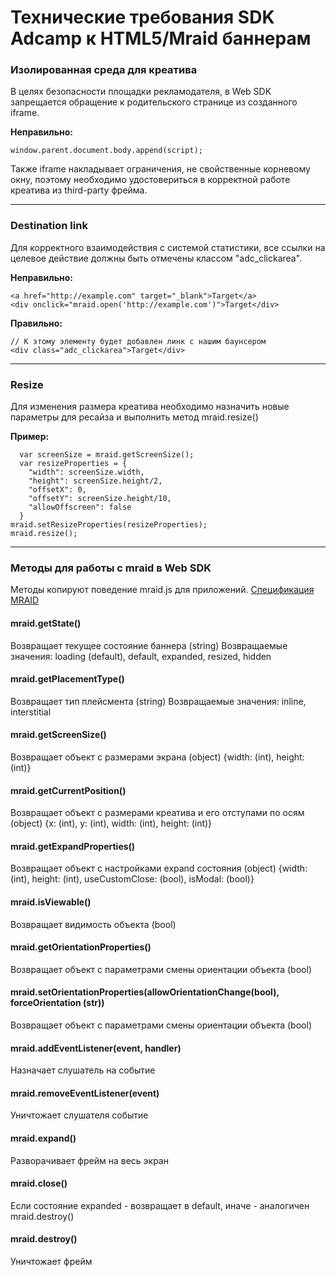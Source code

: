 # Технические требования SDK Adcamp к HTML5/Mraid баннерам

### Изолированная среда для креатива
В целях безопасности площадки рекламодателя, в Web SDK запрещается обращение к родительского странице из созданного iframe.

**Неправильно:**
```
window.parent.document.body.append(script);
```

Также iframe накладывает ограничения, не свойственные корневому окну, поэтому необходимо удостовериться в корректной работе креатива из third-party фрейма.
* * *

### Destination link
Для корректного взаимодействия с системой статистики, все ссылки на целевое действие должны быть отмечены классом "adc_clickarea".

**Неправильно:**
```
<a href="http://example.com" target="_blank">Target</a>
<div onclick="mraid.open('http://example.com')">Target</div>
```
**Правильно:**
```
// К этому элементу будет добавлен линк с нашим баунсером
<div class="adc_clickarea">Target</div>
```
* * *

### Resize
Для изменения размера креатива необходимо назначить новые параметры для ресайза и выполнить метод mraid.resize()

**Пример:**
```
  var screenSize = mraid.getScreenSize(); 
  var resizeProperties = { 
    "width": screenSize.width, 
    "height": screenSize.height/2, 
    "offsetX": 0,
    "offsetY": screenSize.height/10, 
    "allowOffscreen": false 
  }
mraid.setResizeProperties(resizeProperties);
mraid.resize(); 
```
* * *
### Методы для работы с mraid в Web SDK

Методы копируют поведение mraid.js для приложений. [Спецификация MRAID](http://www.iab.net/media/file/IAB_MRAID_v2_FINAL.pdf)
#### mraid.getState()
Возвращает текущее состояние баннера (string)
Возвращаемые значения: loading (default), default, expanded, resized, hidden

#### mraid.getPlacementType()
Возвращает тип плейсмента (string)
Возвращаемые значения: inline, interstitial

#### mraid.getScreenSize()
Возвращает объект с размерами экрана (object)
{width: (int), height: (int)}

#### mraid.getCurrentPosition()
Возвращает объект с размерами креатива и его отступами по осям (object)
{x: (int), y: (int), width: (int), height: (int)}

#### mraid.getExpandProperties()
Возвращает объект с настройками expand состояния (object)
{width: (int), height: (int), useCustomClose: (bool), isModal: (bool)}

#### mraid.isViewable()
Возвращает видимость объекта (bool)

#### mraid.getOrientationProperties()
Возвращает объект с параметрами смены ориентации объекта (bool)

#### mraid.setOrientationProperties(allowOrientationChange(bool), forceOrientation (str))
Возвращает объект с параметрами смены ориентации объекта (bool)

#### mraid.addEventListener(event, handler)
Назначает слушатель на событие

#### mraid.removeEventListener(event)
Уничтожает слушателя событие

#### mraid.expand()
Разворачивает фрейм на весь экран

#### mraid.close()
Если состояние expanded - возвращает в default, иначе - аналогичен mraid.destroy()

#### mraid.destroy()
Уничтожает фрейм
